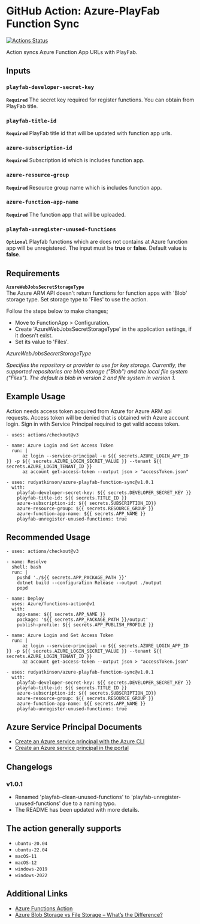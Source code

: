 # GitHub Action: Azure-PlayFab Function Sync
[![Actions Status](https://github.com/rudyatkinson/azure-playfab-function-sync-test/workflows/azure-playfab-function-sync-test/badge.svg)](https://github.com/rudyatkinson/azure-playfab-function-sync-test/actions)

Action syncs Azure Function App URLs with PlayFab.

## Inputs

### `playfab-developer-secret-key`

**`Required`** The secret key required for register functions. You can obtain from PlayFab title.

### `playfab-title-id`

**`Required`** PlayFab title id that will be updated with function app urls.

### `azure-subscription-id`

**`Required`** Subscription id which is includes function app.

### `azure-resource-group`

**`Required`** Resource group name which is includes function app.

### `azure-function-app-name`

**`Required`** The function app that will be uploaded.

### `playfab-unregister-unused-functions`

**`Optional`** Playfab functions which are does not contains at Azure function app will be unregistered. The input must be **true** or **false**. Default value is **false**.

## Requirements

**`AzureWebJobsSecretStorageType`**  
The Azure ARM API doesn't return functions for function apps with 'Blob' storage type. Set storage type to 'Files' to use the action.

Follow the steps below to make changes;

* Move to FunctionApp > Configuration.
* Create 'AzureWebJobsSecretStorageType' in the application settings, if it doesn't exist.
* Set its value to 'Files'.

*AzureWebJobsSecretStorageType*

*Specifies the repository or provider to use for key storage. Currently, the supported repositories are blob storage ("Blob") and the local file system ("Files"). The default is blob in version 2 and file system in version 1.*

## Example Usage

Action needs access token acquired from Azure for Azure ARM api requests. Access token will be denied that is obtained with Azure account login. Sign in with Service Principal required to get valid access token.  

```
- uses: actions/checkout@v3
      
- name: Azure Login and Get Access Token
  run: |
      az login --service-principal -u ${{ secrets.AZURE_LOGIN_APP_ID }} -p ${{ secrets.AZURE_LOGIN_SECRET_VALUE }} --tenant ${{ secrets.AZURE_LOGIN_TENANT_ID }}
      az account get-access-token --output json > "accessToken.json"
          
- uses: rudyatkinson/azure-playfab-function-sync@v1.0.1
  with:
    playfab-developer-secret-key: ${{ secrets.DEVELOPER_SECRET_KEY }}
    playfab-title-id: ${{ secrets.TITLE_ID }}
    azure-subscription-id: ${{ secrets.SUBSCRIPTION_ID}}
    azure-resource-group: ${{ secrets.RESOURCE_GROUP }}
    azure-function-app-name: ${{ secrets.APP_NAME }}
    playfab-unregister-unused-functions: true
```
  
## Recommended Usage

```
- uses: actions/checkout@v3

- name: Resolve
  shell: bash
  run: |
    pushd './${{ secrets.APP_PACKAGE_PATH }}'
    dotnet build --configuration Release --output ./output
    popd
    
- name: Deploy
  uses: Azure/functions-action@v1
  with:
    app-name: ${{ secrets.APP_NAME }}
    package: '${{ secrets.APP_PACKAGE_PATH }}/output'
    publish-profile: ${{ secrets.APP_PUBLISH_PROFILE }}
    
- name: Azure Login and Get Access Token
  run: |
      az login --service-principal -u ${{ secrets.AZURE_LOGIN_APP_ID }} -p ${{ secrets.AZURE_LOGIN_SECRET_VALUE }} --tenant ${{ secrets.AZURE_LOGIN_TENANT_ID }}
      az account get-access-token --output json > "accessToken.json"
          
- uses: rudyatkinson/azure-playfab-function-sync@v1.0.1
  with:
    playfab-developer-secret-key: ${{ secrets.DEVELOPER_SECRET_KEY }}
    playfab-title-id: ${{ secrets.TITLE_ID }}
    azure-subscription-id: ${{ secrets.SUBSCRIPTION_ID}}
    azure-resource-group: ${{ secrets.RESOURCE_GROUP }}
    azure-function-app-name: ${{ secrets.APP_NAME }}
    playfab-unregister-unused-functions: true
```

## Azure Service Principal Documents

* [Create an Azure service principal with the Azure CLI](https://learn.microsoft.com/en-us/cli/azure/create-an-azure-service-principal-azure-cli)
* [Create an Azure service principal in the portal](https://learn.microsoft.com/en-us/azure/active-directory/develop/howto-create-service-principal-portal)

## Changelogs
### v1.0.1  
* Renamed 'playfab-clean-unused-functions' to 'playfab-unregister-unused-functions' due to a naming typo.
* The README has been updated with more details.

## The action generally supports 

* `ubuntu-20.04`
* `ubuntu-22.04`
* `macOS-11`
* `macOS-12`
* `windows-2019`
* `windows-2022`

## Additional Links

* [Azure Functions Action](https://github.com/marketplace/actions/azure-functions-action)
* [Azure Blob Storage vs File Storage – What’s the Difference?](https://cloudinfrastructureservices.co.uk/azure-blob-storage-vs-file-storage-whats-the-difference-pros-and-cons)
